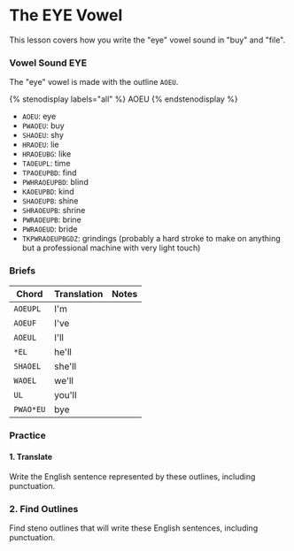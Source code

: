# The EYE Vowel

This lesson covers how you write the "eye" vowel sound in "buy" and "file".

### Vowel Sound EYE

The "eye" vowel is made with the outline `AOEU`.

{% stenodisplay labels="all" %}
AOEU
{% endstenodisplay %}

* `AOEU`: eye
* `PWAOEU`: buy
* `SHAOEU`: shy
* `HRAOEU`: lie
* `HRAOEUBG`: like
* `TAOEUPL`: time
* `TPAOEUPBD`: find
* `PWHRAOEUPBD`: blind
* `KAOEUPBD`: kind
* `SHAOEUPB`: shine
* `SHRAOEUPB`: shrine
* `PWRAOEUPB`: brine
* `PWRAOEUD`: bride
* `TKPWRAOEUPBGDZ`: grindings (probably a hard stroke to make on anything but a professional machine with very light touch)

### Briefs

|   Chord   | Translation | Notes |
| --------- | ----------- | ----- |
| `AOEUPL`  | I'm         |       |
| `AOEUF`   | I've        |       |
| `AOEUL`   | I'll        |       |
| `*EL`     | he'll       |       |
| `SHAOEL`  | she'll      |       |
| `WAOEL`   | we'll       |       |
| `UL`      | you'll      |       |
| `PWAO*EU` | bye         |       |

### Practice

#### 1. Translate

Write the English sentence represented by these outlines, including punctuation.

### 2. Find Outlines

Find steno outlines that will write these English sentences, including punctuation.
